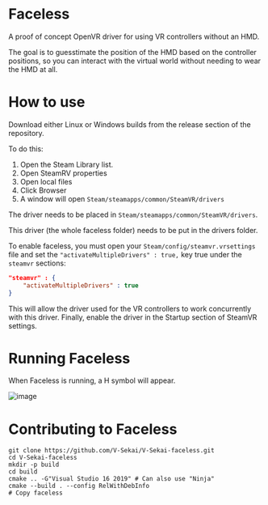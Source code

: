 # Faceless
A proof of concept OpenVR driver for using VR controllers without an HMD.

The goal is to guesstimate the position of the HMD based on the controller positions, so you can interact with the virtual world without needing to wear the HMD at all.

# How to use

Download either Linux or Windows builds from the release section of the repository.

To do this:

1. Open the Steam Library list.
2. Open SteamRV properties
3. Open local files
4. Click Browser
5. A window will open `Steam/steamapps/common/SteamVR/drivers`

The driver needs to be placed in `Steam/steamapps/common/SteamVR/drivers`.

This driver (the whole faceless folder) needs to be put in the drivers folder.

To enable faceless, you must open your `Steam/config/steamvr.vrsettings` file and set the `"activateMultipleDrivers" : true,` key true under the `steamvr` sections:

```json
"steamvr" : {
    "activateMultipleDrivers" : true
}
```

This will allow the driver used for the VR controllers to work concurrently with this driver. Finally, enable the driver in the Startup section of SteamVR settings.

# Running Faceless

When Faceless is running, a H symbol will appear.

![image](https://user-images.githubusercontent.com/32321/147889239-12217cec-47c8-4b8d-b835-f15527eebc4d.png)

# Contributing to Faceless

```
git clone https://github.com/V-Sekai/V-Sekai-faceless.git
cd V-Sekai-faceless
mkdir -p build
cd build
cmake .. -G"Visual Studio 16 2019" # Can also use "Ninja"
cmake --build . --config RelWithDebInfo
# Copy faceless
```

